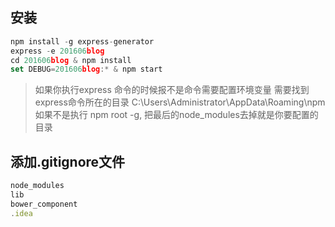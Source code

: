 ## 安装
```javascript
npm install -g express-generator
express -e 201606blog
cd 201606blog & npm install
set DEBUG=201606blog:* & npm start
```
> 如果你执行express 命令的时候报不是命令需要配置环境变量
> 需要找到 express命令所在的目录 C:\Users\Administrator\AppData\Roaming\npm
> 如果不是执行 npm root -g, 把最后的node_modules去掉就是你要配置的目录

## 添加.gitignore文件
```javascript
node_modules
lib
bower_component
.idea
```